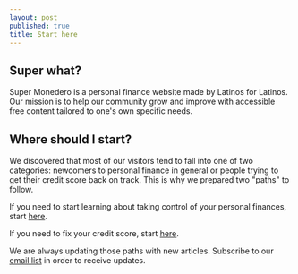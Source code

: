 ```yaml
---
layout: post
published: true
title: Start here
---
```


## Super what?

Super Monedero is a personal finance website made by Latinos for Latinos. Our mission is to help our community grow and improve with accessible free content tailored to one's own specific needs.


## Where should I start?

We discovered that most of our visitors tend to fall into one of two categories: newcomers to personal finance in general or people trying to get their credit score back on track. This is why we prepared two "paths" to follow.

If you need to start learning about taking control of your personal finances, start [here](http://supermonedero.com/2017-04-07-the-novice-path/).

If you need to fix your credit score, start [here](http://supermonedero.com/2017-04-07-fixing-your-credit-score/).


We are always updating those paths with new articles. Subscribe to our [email list](http://eepurl.com/cylgnX) in order to receive updates.
